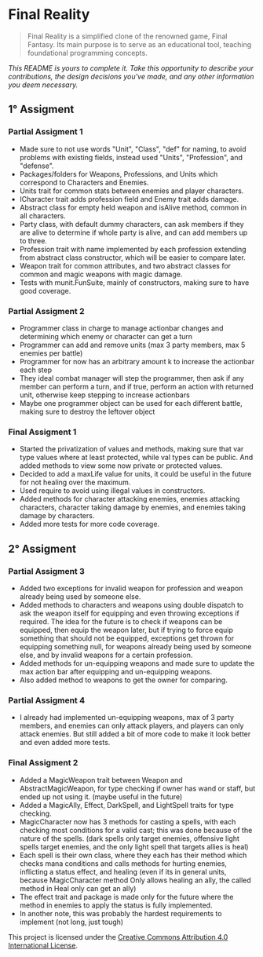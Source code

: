 # Final Reality

>Final Reality is a simplified clone of the renowned game, Final Fantasy. Its main purpose is to
serve as an educational tool, teaching foundational programming concepts.

*This README is yours to complete it. Take this opportunity to describe your contributions, the
design decisions you've made, and any other information you deem necessary.*

## 1° Assigment
### Partial Assigment 1
- Made sure to not use words "Unit", "Class", "def" for naming, to avoid problems with existing 
fields, instead used "Units", "Profession", and "defense".
- Packages/folders for Weapons, Professions, and Units which correspond to Characters and Enemies.
- Units trait for common stats between enemies and player characters.
- ICharacter trait adds profession field and Enemy trait adds damage.
- Abstract class for empty held weapon and isAlive method, common in all characters.
- Party class, with default dummy characters, can ask members if they are alive to determine if whole party 
is alive, and can add members up to three.
- Profession trait with name implemented by each profession extending from abstract class 
constructor, which will be easier to compare later.
- Weapon trait for common attributes, and two abstract classes for common and magic weapons with magic damage.
- Tests with munit.FunSuite, mainly of constructors, making sure to have good coverage.
### Partial Assigment 2
- Programmer class in charge to manage actionbar changes and determining which enemy or character can get a turn
- Programmer can add and remove units (max 3 party members, max 5 enemies per battle)
- Programmer for now has an arbitrary amount k to increase the actionbar each step
- They ideal combat manager will step the programmer, then ask if any member can perform a turn, and if true,
perform an action with returned unit, otherwise keep stepping to increase actionbars
- Maybe one programmer object can be used for each different battle, making sure to destroy the leftover object
### Final Assigment 1
- Started the privatization of values and methods, making sure that var type values where at least protected, while
val types can be public. And added methods to view some now private or protected values.
- Decided to add a maxLife value for units, it could be useful in the future for not healing over the maximum.
- Used require to avoid using illegal values in constructors.
- Added methods for character attacking enemies, enemies attacking characters, character taking damage by enemies, 
and enemies taking damage by characters.
- Added more tests for more code coverage.

## 2° Assigment
### Partial Assigment 3
- Added two exceptions for invalid weapon for profession and weapon already being used by someone else.
- Added methods to characters and weapons using double dispatch to ask the weapon itself for equipping and even
throwing exceptions if required. The idea for the future is to check if weapons can be equipped, then equip
the weapon later, but if trying to force equip something that should not be equipped, exceptions get thrown 
for equipping something null, for weapons already being used by someone else, and by invalid weapons for a
certain profession.
- Added methods for un-equipping weapons and made sure to update the max action bar after equipping and
un-equipping weapons.
- Also added method to weapons to get the owner for comparing.
### Partial Assigment 4
- I already had implemented un-equipping weapons, max of 3 party members, and enemies can only attack players,
and players can only attack enemies. But still added a bit of more code to make it look better and even added 
more tests.
### Final Assigment 2
- Added a MagicWeapon trait between Weapon and AbstractMagicWeapon, for type checking if owner has wand or staff,
but ended up not using it. (maybe useful in the future)
- Added a MagicAlly, Effect, DarkSpell, and LightSpell traits for type checking.
- MagicCharacter now has 3 methods for casting a spells, with each checking most conditions for a valid cast;
this was done because of the nature of the spells. (dark spells only target enemies, offensive light spells
target enemies, and the only light spell that targets allies is heal)
- Each spell is their own class, where they each has their method which checks mana conditions and calls
methods for hurting enemies, inflicting a status effect, and healing (even if its in general units, because
MagicCharacter method Only allows healing an ally, the called method in Heal only can get an ally)
- The effect trait and package is made only for the future where the method in enemies to apply the status is
fully implemented.
- In another note, this was probably the hardest requirements to implement (not long, just tough)

This project is licensed under the
[Creative Commons Attribution 4.0 International License](https://creativecommons.org/licenses/by/4.0/).